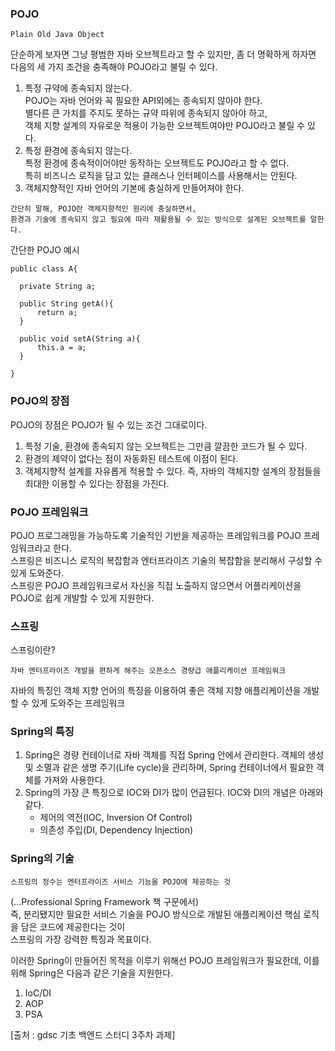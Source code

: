 ### POJO
```
Plain Old Java Object
```
단순하게 보자면 그냥 평범한 자바 오브젝트라고 할 수 있지만, 좀 더 명확하게 하자면 다음의 세 가지 조건을 충족해야 POJO라고 불릴 수 있다.

1. 특정 규약에 종속되지 않는다. </br>
   POJO는 자바 언어와 꼭 필요한 API외에는 종속되지 않아야 한다.</br>
   별다른 큰 가치를 주지도 못하는 규약 따위에 종속되지 않아야 하고,</br>
   객체 지향 설계의 자유로운 적용이 가능한 오브젝트여야만 POJO라고 불릴 수 있다.</br>
3. 특정 환경에 종속되지 않는다.</br>
   특정 환경에 종속적이어야만 동작하는 오브젝트도 POJO라고 할 수 없다.</br>
   특히 비즈니스 로직을 담고 있는 클래스나 인터페이스를 사용해서는 안된다.</br>
4. 객체지향적인 자바 언어의 기본에 충실하게 만들어져야 한다.</br>

```
간단히 말해, POJO란 객체지향적인 원리에 충실하면서,
환경과 기술에 종속되지 않고 필요에 따라 재활용될 수 있는 방식으로 설계된 오브젝트를 말한다.
```

간단한 POJO 예시
```
public class A{

  private String a;

  public String getA(){
      return a;
  }

  public void setA(String a){
      this.a = a;
  }

}
```

### POJO의 장점
POJO의 장점은 POJO가 될 수 있는 조건 그대로이다.
1. 특정 기술, 환경에 종속되지 않는 오브젝트는 그만큼 깔끔한 코드가 될 수 있다.
2. 환경의 제약이 없다는 점이 자동화된 테스트에 이점이 된다.
3. 객체지향적 설계를 자유롭게 적용할 수 있다.
즉, 자바의 객체지향 설계의 장점들을 최대한 이용할 수 있다는 장점을 가진다.


### POJO 프레임워크
POJO 프로그래밍을 가능하도록 기술적인 기반을 제공하는 프레임워크를 POJO 프레임워크라고 한다. </br>
스프링은 비즈니스 로직의 복잡함과 엔터프라이즈 기술의 복잡함을 분리해서 구성할 수 있게 도와준다. </br>
스프링은 POJO 프레임워크로서 자신을 직접 노출하지 않으면서 어플리케이션을 POJO로 쉽게 개발할 수 있게 지원한다. </br>


### 스프링
스프링이란?
```
자바 엔터프라이즈 개발을 편하게 해주는 오픈소스 경량급 애플리케이션 프레임워크
```
자바의 특징인 객체 지향 언어의 특징을 이용하여 좋은 객체 지향 애플리케이션을 개발할 수 있게 도와주는 프레임워크


### Spring의 특징
1. Spring은 경량 컨테이너로 자바 객체를 직접 Spring 안에서 관리한다.
   객체의 생성 및 소멸과 같은 생명 주기(Life cycle)을 관리하며, Spring 컨테이너에서 필요한 객체를 가져와 사용한다.
2. Spring의 가장 큰 특징으로 IOC와 DI가 많이 언급된다. IOC와 DI의 개념은 아래와 같다.
   * 제어의 역전(IOC, Inversion Of Control)
   * 의존성 주입(DI, Dependency Injection)

  
### Spring의 기술
```
스프링의 정수는 엔터프라이즈 서비스 기능을 POJO에 제공하는 것
```
(...Professional Spring Framework 책 구문에서) </br>
즉, 분리됐지만 필요한 서비스 기술을 POJO 방식으로 개발된 애플리케이션 핵심 로직을 담은 코드에 제공한다는 것이 </br>
스프링의 가장 강력한 특징과 목표이다.

이러한 Spring이 만들어진 목적을 이루기 위해선 POJO 프레임워크가 필요한데, 이를 위해 Spring은 다음과 같은 기술을 지원한다.
1. IoC/DI
2. AOP
3. PSA


[출처 : gdsc 기초 백엔드 스터디 3주차 과제]
